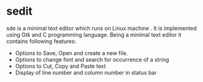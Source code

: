 # sedit
sde is a minimal text editor which runs on Linux machine . It is implemented using Gtk and
C programming language. Being a minimal text editor it contains following features:

* Options to Save, Open and create a new file.
* Options to change font and search for occurrence of a string
* Options to Cut, Copy and Paste text
* Display of line number and column number in status bar
